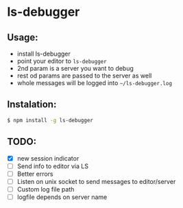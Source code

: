 # ls-debugger

## Usage:

- install ls-debugger
- point your editor to `ls-debugger`
- 2nd param is a server you want to debug
- rest od params are passed to the server as well
- whole messages will be logged into `~/ls-debugger.log`

## Instalation:

```bash
$ npm install -g ls-debugger
```

## TODO:

- [x] new session indicator
- [ ] Send info to editor via LS
- [ ] Better errors
- [ ] Listen on unix socket to send messages to editor/server
- [ ] Custom log file path
- [ ] logfile depends on server name
